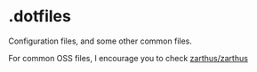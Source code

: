 .dotfiles
=========

Configuration files, and some other common files.

For common OSS files, I encourage you to check [zarthus/zarthus](https://github.com/zarthus/zarthus)
